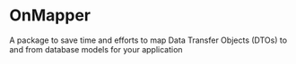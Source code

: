 # OnMapper
A package to save time and efforts to map Data Transfer Objects (DTOs) to and from database models for your application 
